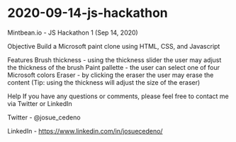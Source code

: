 # 2020-09-14-js-hackathon
Mintbean.io - JS Hackathon 1 (Sep 14, 2020)

Objective
Build a Microsoft paint clone using HTML, CSS, and Javascript

Features
Brush thickness - using the thickness slider the user may adjust the thickness of the brush
Paint pallette - the user can select one of four Microsoft colors
Eraser - by clicking the eraser the user may erase the content (Tip: using the thickness will adjust the size of the eraser)

Help
If you have any questions or comments, please feel free to contact me via Twitter or LinkedIn

Twitter - @josue_cedeno

LinkedIn - https://www.linkedin.com/in/josuecedeno/

